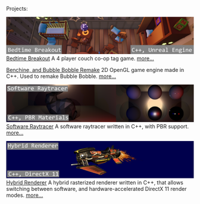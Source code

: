 Projects:

[<img src="Images/BedtimeBreakoutBanner.png"> Bedtime Breakout](Pages/BedtimeBreakout.md) 
A 4 player couch co-op tag game. 
[more...](Pages/BedtimeBreakout.md) 

[Benchine, and Bubble Bobble Remake](Pages/Benchine.md) 
2D OpenGL game engine made in C++. Used to remake Bubble Bobble. 
[more...](Pages/Benchine.md) 


[<img src="Images/RaytracerBanner.png"> Software Raytracer](Pages/SoftwareRaytracer.md)
A software raytracer written in C++, with PBR support. 
[more...](Pages/SoftwareRaytracer.md) 

[<img src="Images/HybridRendererBanner.png"> Hybrid Renderer](Pages/HybridRenderer.md) 
A hybrid rasterized renderer written in C++, that allows switching between software, and hardware-accelerated DirectX 11 render modes. 
[more...](Pages/HybridRenderer.md) 
